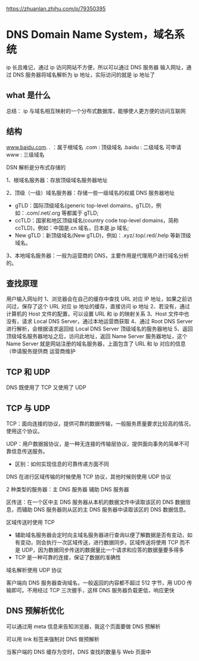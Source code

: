 https://zhuanlan.zhihu.com/p/79350395

# DNS Domain Name System，域名系统

ip 长且难记，通过 ip 访问网站不方便，所以可以通过 DNS 服务器
输入网址，通过 DNS 服务器将域名解析为 ip 地址，实际访问的就是 ip 地址了

## what 是什么

总结： ip 与域名相互映射的一个分布式数据库，能够使人更方便的访问互联网

## 结构

www.baidu.com.
. ：属于根域名
.com : 顶级域名
.baidu : 二级域名 可申请
www : 三级域名

DSN 解析是分布式存储的

1、根域名服务器：存放顶级域名服务器地址

2、顶级（一级）域名服务器：存储一些一级域名的权威 DNS 服务器地址

- gTLD：国际顶级域名(generic top-level domains，gTLD)，例如：.com/.net/.org 等都属于 gTLD;
- ccTLD：国家和地区顶级域名(country code top-level domains，简称 ccTLD)，例如：中国是.cn 域名，日本是.jp 域名;
- New gTLD：新顶级域名(New gTLD)，例如：.xyz/.top/.red/.help 等新顶级域名。

3、本地域名服务器：一般为运营商的 DNS，主要作用是代理用户进行域名分析的。

## 查找原理

用户输入网址时
1、浏览器会在自己的缓存中查找 URL 对应 IP 地址，如果之前访问过，保存了这个 URL 对应 ip 地址的缓存，直接访问 ip 地址
2、若没有，通过计算机的 Host 文件的配置，可以设置 URL 和 ip 的映射关系
3、Host 文件中也没有，请求 Local DNS Server，通过本地运营商获取
4、通过 Root DNS Server 进行解析，会根据请求返回给 Local DNS Server 顶级域名的服务器地址
5、返回顶级域名服务器地址之后，访问此地址，返回 Name Server 服务器地址，这个 Name Server 就是网站注册的域名服务器，上面包含了 URL 和 Ip 对应的信息（申请服务提供商 运营商维护

## TCP 和 UDP

DNS 既使用了 TCP 又使用了 UDP

## TCP 与 UDP

TCP：面向连接的协议，提供可靠的数据传输，一般服务质量要求比较高的情况，使用这个协议。

UDP：用户数据报协议，是一种无连接的传输层协议，提供面向事务的简单不可靠信息传送服务。

- 区别：如何实现信息的可靠传递方面不同

DNS 在进行区域传输的时候使用 TCP 协议，其他时候则使用 UDP 协议

2 种类型的服务器：主 DNS 服务器 辅助 DNS 服务器

区传送：在一个区中主 DNS 服务器从本机的数据文件中读取该区的 DNS 数据信息，而辅助 DNS 服务器则从区的主 DNS 服务器中读取该区的 DNS 数据信息。

区域传送时使用 TCP

- 辅助域名服务器会定时向主域名服务器进行查询以便了解数据是否有变动，如有变动，则会执行一次区域传送，进行数据同步。区域传送将使用 TCP 而不是 UDP，因为数据同步传送的数据量比一个请求和应答的数据量要多得多
- TCP 是一种可靠的连接，保证了数据的准确性

域名解析使用 UDP 协议

客户端向 DNS 服务器查询域名，一般返回的内容都不超过 512 字节，用 UDO 传输即可。不用经过 TCP 三次握手，这样 DNS 服务器负载更低，响应更快

## DNS 预解析优化

可以通过用 meta 信息来告知浏览器，我这个页面要做 DNS 预解析

 <meta http-equiv="x-dns-prefetch-control" content="on" />

可以用 link 标签来强制对 DNS 做预解析

<link rel="dns-prefetch" href="http://ke.qq.com/" />

当客户端的 DNS 缓存为空时，DNS 查找的数量与 Web 页面中
